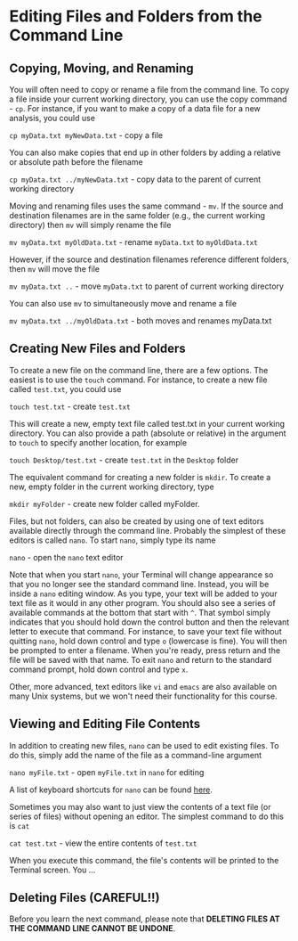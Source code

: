 # Editing Files and Folders from the Command Line

## Copying, Moving, and Renaming

You will often need to copy or rename a file from the command line. To copy a file inside your current working directory, you can use the copy command - `cp`. For instance, if you want to make a copy of a data file for a new analysis, you could use

`cp myData.txt myNewData.txt` - copy a file

You can also make copies that end up in other folders by adding a relative or absolute path before the filename

`cp myData.txt ../myNewData.txt` - copy data to the parent of current working directory

Moving and renaming files uses the same command - `mv`. If the source and destination filenames are in the same folder (e.g., the current working directory) then `mv` will simply rename the file

`mv myData.txt myOldData.txt` - rename `myData.txt` to `myOldData.txt`

However, if the source and destination filenames reference different folders, then `mv` will move the file

`mv myData.txt ..` - move `myData.txt` to parent of current working directory

You can also use `mv` to simultaneously move and rename a file

`mv myData.txt ../myOldData.txt` - both moves and renames myData.txt

## Creating New Files and Folders

To create a new file on the command line, there are a few options. The easiest is to use the `touch` command. For instance, to create a new file called `test.txt`, you could use

`touch test.txt` - create `test.txt`

This will create a new, empty text file called test.txt in your current working directory. You can also provide a path (absolute or relative) in the argument to `touch` to specify another location, for example

`touch Desktop/test.txt` - create `test.txt` in the `Desktop` folder

The equivalent command for creating a new folder is `mkdir`. To create a new, empty folder in the current working directory, type

`mkdir myFolder` - create new folder called myFolder.

Files, but not folders, can also be created by using one of text editors available directly through the command line. Probably the simplest of these editors is called `nano`. To start `nano`, simply type its name

`nano` - open the `nano` text editor

Note that when you start `nano`, your Terminal will change appearance so that you no longer see the standard command line. Instead, you will be inside a `nano` editing window. As you type, your text will be added to your text file as it would in any other program. You should also see a series of available commands at the bottom that start with `^`. That symbol simply indicates that you should hold down the control button and then the relevant letter to execute that command. For instance, to save your text file without quitting `nano`, hold down control and type `o` (lowercase is fine). You will then be prompted to enter a filename. When you're ready, press return and the file will be saved with that name. To exit `nano` and return to the standard command prompt, hold down control and type `x`.

Other, more advanced, text editors like `vi` and `emacs` are also available on many Unix systems, but we won't need their functionality for this course.

## Viewing and Editing File Contents

In addition to creating new files, `nano` can be used to edit existing files. To do this, simply add the name of the file as a command-line argument

`nano myFile.txt` - open `myFile.txt` in `nano` for editing

A list of keyboard shortcuts for `nano` can be found [here](https://www.nano-editor.org/dist/latest/cheatsheet.html).

Sometimes you may also want to just view the contents of a text file (or series of files) without opening an editor. The simplest command to do this is `cat`

`cat test.txt` - view the entire contents of `test.txt`

When you execute this command, the file's contents will be printed to the Terminal screen. You ...

## Deleting Files (CAREFUL!!)

Before you learn the next command, please note that __DELETING FILES AT THE COMMAND LINE CANNOT BE UNDONE__.

